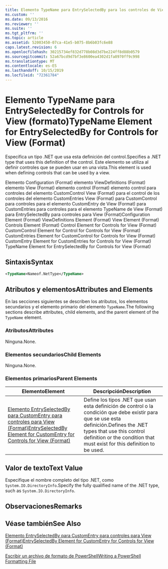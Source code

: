 ```yaml
---
title: Elemento TypeName para EntrySelectedBy para los controles de View (Format) | Microsoft Docs
ms.custom: ''
ms.date: 09/13/2016
ms.reviewer: ''
ms.suite: ''
ms.tgt_pltfrm: ''
ms.topic: article
ms.assetid: 52003450-07ca-41e5-b075-8b6b03fc6e88
caps.latest.revision: 6
ms.openlocfilehash: 30215734ef832d778b08d3d7be224ff8d88b0579
ms.sourcegitcommit: 52a67bcd9d7bf3e8600ea4302d1fa8970ff9c998
ms.translationtype: MT
ms.contentlocale: es-ES
ms.lasthandoff: 10/15/2019
ms.locfileid: "72361784"
---
```

# <a name="typename-element-for-entryselectedby-for-controls-for-view-format"></a><span data-ttu-id="9c0a5-102">Elemento TypeName para EntrySelectedBy for Controls for View (formato)</span><span class="sxs-lookup"><span data-stu-id="9c0a5-102">TypeName Element for EntrySelectedBy for Controls for View (Format)</span></span>

<span data-ttu-id="9c0a5-103">Especifica un tipo .NET que usa esta definición del control.</span><span class="sxs-lookup"><span data-stu-id="9c0a5-103">Specifies a .NET type that uses this definition of the control.</span></span> <span data-ttu-id="9c0a5-104">Este elemento se utiliza al definir controles que se pueden usar en una vista.</span><span class="sxs-lookup"><span data-stu-id="9c0a5-104">This element is used when defining controls that can be used by a view.</span></span>

<span data-ttu-id="9c0a5-105">Elemento Configuration (Format) elemento ViewDefinitions (Format) elemento View (Format) elemento control (Format) elemento control para controles del elemento CustomControl View (Format) para el control de los controles del elemento CustomEntries View (Format) para CustomControl para controles para el elemento CustomEntry de View (Format) para CustomEntries para controles para el elemento TypeName de View (Format) para EntrySelectedBy para controles para View (Format)</span><span class="sxs-lookup"><span data-stu-id="9c0a5-105">Configuration Element (Format) ViewDefinitions Element (Format) View Element (Format) Controls Element (Format) Control Element for Controls for View (Format) CustomControl Element for Control for Controls for View (Format) CustomEntries Element for CustomControl for Controls for View (Format) CustomEntry Element for CustomEntries for Controls for View (Format) TypeName Element for EntrySelectedBy for Controls for View (Format)</span></span>

## <a name="syntax"></a><span data-ttu-id="9c0a5-106">Sintaxis</span><span class="sxs-lookup"><span data-stu-id="9c0a5-106">Syntax</span></span>

```xml
<TypeName>Nameof.NetType</TypeName>

```

## <a name="attributes-and-elements"></a><span data-ttu-id="9c0a5-107">Atributos y elementos</span><span class="sxs-lookup"><span data-stu-id="9c0a5-107">Attributes and Elements</span></span>

<span data-ttu-id="9c0a5-108">En las secciones siguientes se describen los atributos, los elementos secundarios y el elemento primario del elemento `TypeName`.</span><span class="sxs-lookup"><span data-stu-id="9c0a5-108">The following sections describe attributes, child elements, and the parent element of the `TypeName` element.</span></span>

### <a name="attributes"></a><span data-ttu-id="9c0a5-109">Atributos</span><span class="sxs-lookup"><span data-stu-id="9c0a5-109">Attributes</span></span>

<span data-ttu-id="9c0a5-110">Ninguna.</span><span class="sxs-lookup"><span data-stu-id="9c0a5-110">None.</span></span>

### <a name="child-elements"></a><span data-ttu-id="9c0a5-111">Elementos secundarios</span><span class="sxs-lookup"><span data-stu-id="9c0a5-111">Child Elements</span></span>

<span data-ttu-id="9c0a5-112">Ninguna.</span><span class="sxs-lookup"><span data-stu-id="9c0a5-112">None.</span></span>

### <a name="parent-elements"></a><span data-ttu-id="9c0a5-113">Elementos primarios</span><span class="sxs-lookup"><span data-stu-id="9c0a5-113">Parent Elements</span></span>

|<span data-ttu-id="9c0a5-114">Elemento</span><span class="sxs-lookup"><span data-stu-id="9c0a5-114">Element</span></span>|<span data-ttu-id="9c0a5-115">Descripción</span><span class="sxs-lookup"><span data-stu-id="9c0a5-115">Description</span></span>|
|-------------|-----------------|
|[<span data-ttu-id="9c0a5-116">Elemento EntrySelectedBy para CustomEntry para controles para View (Format)</span><span class="sxs-lookup"><span data-stu-id="9c0a5-116">EntrySelectedBy Element for CustomEntry for Controls for View (Format)</span></span>](./entryselectedby-element-for-customentry-for-controls-for-view-format.md)|<span data-ttu-id="9c0a5-117">Define los tipos .NET que usan esta definición de control o la condición que debe existir para que se use esta definición.</span><span class="sxs-lookup"><span data-stu-id="9c0a5-117">Defines the .NET types that use this control definition or the condition that must exist for this definition to be used.</span></span>|

## <a name="text-value"></a><span data-ttu-id="9c0a5-118">Valor de texto</span><span class="sxs-lookup"><span data-stu-id="9c0a5-118">Text Value</span></span>

<span data-ttu-id="9c0a5-119">Especifique el nombre completo del tipo .NET, como `System.IO.DirectoryInfo`.</span><span class="sxs-lookup"><span data-stu-id="9c0a5-119">Specify the fully qualified name of the .NET type, such as `System.IO.DirectoryInfo`.</span></span>

## <a name="remarks"></a><span data-ttu-id="9c0a5-120">Observaciones</span><span class="sxs-lookup"><span data-stu-id="9c0a5-120">Remarks</span></span>

## <a name="see-also"></a><span data-ttu-id="9c0a5-121">Véase también</span><span class="sxs-lookup"><span data-stu-id="9c0a5-121">See Also</span></span>

[<span data-ttu-id="9c0a5-122">Elemento EntrySelectedBy para CustomEntry para controles para View (Format)</span><span class="sxs-lookup"><span data-stu-id="9c0a5-122">EntrySelectedBy Element for CustomEntry for Controls for View (Format)</span></span>](./entryselectedby-element-for-customentry-for-controls-for-view-format.md)

[<span data-ttu-id="9c0a5-123">Escribir un archivo de formato de PowerShell</span><span class="sxs-lookup"><span data-stu-id="9c0a5-123">Writing a PowerShell Formatting File</span></span>](./writing-a-powershell-formatting-file.md)
